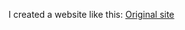 I created a website like this: [Original site](https://medium.com/galleys/how-she-got-there-3a64d89ba112#.c1iqy09vx)